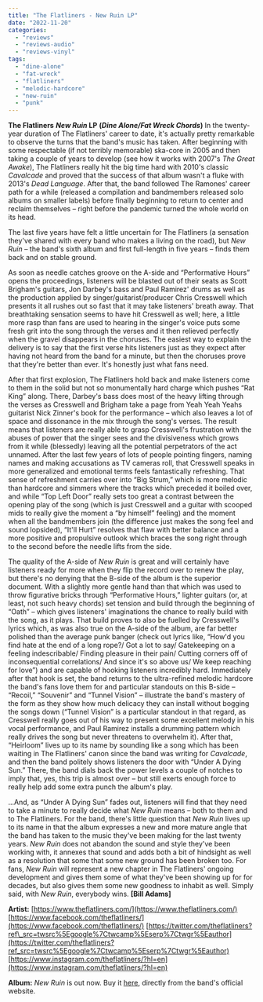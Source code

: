 ```yaml
---
title: "The Flatliners - New Ruin LP"
date: "2022-11-20"
categories: 
  - "reviews"
  - "reviews-audio"
  - "reviews-vinyl"
tags: 
  - "dine-alone"
  - "fat-wreck"
  - "flatliners"
  - "melodic-hardcore"
  - "new-ruin"
  - "punk"
---
```


**The Flatliners** **_New Ruin_ LP** **(_Dine Alone/Fat Wreck Chords_)** In the twenty-year duration of The Flatliners' career to date, it's actually pretty remarkable to observe the turns that the band's music has taken. After beginning with some respectable (if not terribly memorable) ska-core in 2005 and then taking a couple of years to develop (see how it works with 2007's _The Great Awake_), The Flatliners really hit the big time hard with 2010's classic _Cavalcade_ and proved that the success of that album wasn't a fluke with 2013's _Dead Language_. After that, the band followed The Ramones' career path for a while (released a compilation and bandmembers released solo albums on smaller labels) before finally beginning to return to center and reclaim themselves – right before the pandemic turned the whole world on its head.

The last five years have felt a little uncertain for The Flatliners (a sensation they've shared with every band who makes a living on the road), but _New Ruin_ – the band's sixth album and first full-length in five years – finds them back and on stable ground.

As soon as needle catches groove on the A-side and “Performative Hours” opens the proceedings, listeners will be blasted out of their seats as Scott Brigham's guitars, Jon Darbey's bass and Paul Ramirez' drums as well as the production applied by singer/guitarist/producer Chris Cresswell which presents it all rushes out so fast that it may take listeners' breath away. That breathtaking sensation seems to have hit Cresswell as well; here, a little more rasp than fans are used to hearing in the singer's voice puts some fresh grit into the song through the verses and it then relieved perfectly when the gravel disappears in the choruses. The easiest way to explain the delivery is to say that the first verse hits listeners just as they expect after having not heard from the band for a minute, but then the choruses prove that they're better than ever. It's honestly just what fans need.

After that first explosion, The Flatliners hold back and make listeners come to them in the solid but not so monumentally hard charge which pushes “Rat King” along. There, Darbey's bass does most of the heavy lifting through the verses as Cresswell and Brigham take a page from Yeah Yeah Yeahs guitarist Nick Zinner's book for the performance – which also leaves a lot of space and dissonance in the mix through the song's verses. The result means that listeners are really able to grasp Cresswell's frustration with the abuses of power that the singer sees and the divisiveness which grows from it while (blessedly) leaving all the potential perpetrators of the act unnamed. After the last few years of lots of people pointing fingers, naming names and making accusations as TV cameras roll, that Cresswell speaks in more generalized and emotional terms feels fantastically refreshing. That sense of refreshment carries over into “Big Strum,” which is more melodic than hardcore and simmers where the tracks which preceded it boiled over, and while “Top Left Door” really sets too great a contrast between the opening play of the song (which is just Cresswell and a guitar with scooped mids to really give the moment a “by himself” feeling) and the moment when all the bandmembers join (the difference just makes the song feel and sound lopsided), “It'll Hurt” resolves that flaw with better balance and a more positive and propulsive outlook which braces the song right through to the second before the needle lifts from the side.

The quality of the A-side of _New Ruin_ is great and will certainly have listeners ready for more when they flip the record over to renew the play, but there's no denying that the B-side of the album is the superior document. With a slightly more gentle hand than that which was used to throw figurative bricks through “Performative Hours,” lighter guitars (or, at least, not such heavy chords) set tension and build through the beginning of “Oath” – which gives listeners' imaginations the chance to really build with the song, as it plays. That build proves to also be fuelled by Cresswell's lyrics which, as was also true on the A-side of the album, are far better polished than the average punk banger (check out lyrics like, “How'd you find hate at the end of a long rope?/ Got a lot to say/ Gatekeeping on a feeling indescribable/ Finding pleasure in their pain/ Cutting corners off of inconsequential correlations/ And since it's so above us/ We keep reaching for love”) and are capable of hooking listeners incredibly hard. Immediately after that hook is set, the band returns to the ultra-refined melodic hardcore the band's fans love them for and particular standouts on this B-side – “Recoil,” “Souvenir” and “Tunnel Vision” – illustrate the band's mastery of the form as they show how much delicacy they can install without bogging the songs down (“Tunnel Vision” is a particular standout in that regard, as Cresswell really goes out of his way to present some excellent melody in his vocal performance, and Paul Ramirez installs a drumming pattern which really drives the song but never threatens to overwhelm it). After that, “Heirloom” lives up to its name by sounding like a song which has been waiting in The Flatliners' canon since the band was writing for _Cavalcade_, and then the band politely shows listeners the door with “Under A Dying Sun.” There, the band dials back the power levels a couple of notches to imply that, yes, this trip is almost over – but still exerts enough force to really help add some extra punch the album's play.

...And, as “Under A Dying Sun” fades out, listeners will find that they need to take a minute to really decide what _New Ruin_ means – both to them and to The Flatliners. For the band, there's little question that _New Ruin_ lives up to its name in that the album expresses a new and more mature angle that the band has taken to the music they've been making for the last twenty years. _New Ruin_ does not abandon the sound and style they've been working with, it annexes that sound and adds both a bit of hindsight as well as a resolution that some that some new ground has been broken too. For fans, _New Ruin_ will represent a new chapter in The Flatliners' ongoing development and gives them some of what they've been showing up for for decades, but also gives them some new goodness to inhabit as well. Simply said, with _New Ruin_, everybody wins. **\[Bill Adams\]**

**Artist:** [https://www.theflatliners.com/](https://www.theflatliners.com/) [https://www.facebook.com/theflatliners/](https://www.facebook.com/theflatliners/) [https://twitter.com/theflatliners?ref\_src=twsrc%5Egoogle%7Ctwcamp%5Eserp%7Ctwgr%5Eauthor](https://twitter.com/theflatliners?ref_src=twsrc%5Egoogle%7Ctwcamp%5Eserp%7Ctwgr%5Eauthor) [https://www.instagram.com/theflatliners/?hl=en](https://www.instagram.com/theflatliners/?hl=en)

**Album:** _New Ruin_ is out now. Buy it [here](https://cutloosemerch.com/collections/the-flatliners), directly from the band's official website.
